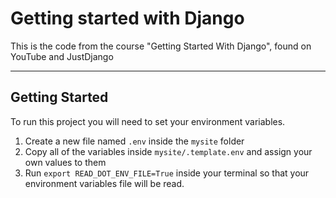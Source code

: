 
# Getting started with Django
This is the code from the course "Getting Started With Django", found on YouTube and JustDjango

---

## Getting Started

To run this project you will need to set your environment variables.

1. Create a new file named `.env` inside the `mysite` folder
2. Copy all of the variables inside `mysite/.template.env` and assign your own values to them
3. Run `export READ_DOT_ENV_FILE=True` inside your terminal so that your environment variables file will be read.


